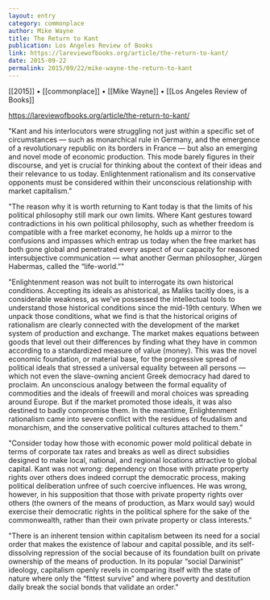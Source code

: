 ```yaml
---
layout: entry
category: commonplace
author: Mike Wayne
title: The Return to Kant
publication: Los Angeles Review of Books
link: https://lareviewofbooks.org/article/the-return-to-kant/
date: 2015-09-22
permalink: 2015/09/22/mike-wayne-the-return-to-kant
---
```


[[2015]] • [[commonplace]] • [[Mike Wayne]] • [[Los Angeles Review of Books]]

https://lareviewofbooks.org/article/the-return-to-kant/

"Kant and his interlocutors were struggling not just within a specific set of circumstances — such as monarchical rule in Germany, and the emergence of a revolutionary republic on its borders in France — but also an emerging and novel mode of economic production. This mode barely figures in their discourse, and yet is crucial for thinking about the context of their ideas and their relevance to us today. Enlightenment rationalism and its conservative opponents must be considered within their unconscious relationship with market capitalism."

"The reason why it is worth returning to Kant today is that the limits of his political philosophy still mark our own limits. Where Kant gestures toward contradictions in his own political philosophy, such as whether freedom is compatible with a free market economy, he holds up a mirror to the confusions and impasses which entrap us today when the free market has both gone global and penetrated every aspect of our capacity for reasoned intersubjective communication — what another German philosopher, Jürgen Habermas, called the “life-world.”"

"Enlightenment reason was not built to interrogate its own historical conditions. Accepting its ideals as ahistorical, as Maliks tacitly does, is a considerable weakness, as we’ve possessed the intellectual tools to understand those historical conditions since the mid-19th century. When we unpack those conditions, what we find is that the historical origins of rationalism are clearly connected with the development of the market system of production and exchange. The market makes equations between goods that level out their differences by finding what they have in common according to a standardized measure of value (money). This was the novel economic foundation, or material base, for the progressive spread of political ideals that stressed a universal equality between all persons — which not even the slave-owning ancient Greek democracy had dared to proclaim. An unconscious analogy between the formal equality of commodities and the ideals of freewill and moral choices was spreading around Europe. But if the market promoted those ideals, it was also destined to badly compromise them. In the meantime, Enlightenment rationalism came into severe conflict with the residues of feudalism and monarchism, and the conservative political cultures attached to them."

"Consider today how those with economic power mold political debate in terms of corporate tax rates and breaks as well as direct subsidies designed to make local, national, and regional locations attractive to global capital. Kant was not wrong: dependency on those with private property rights over others does indeed corrupt the democratic process, making political deliberation unfree of such coercive influences. He was wrong, however, in his supposition that those with private property rights over others (the owners of the means of production, as Marx would say) would exercise their democratic rights in the political sphere for the sake of the commonwealth, rather than their own private property or class interests."

"There is an inherent tension within capitalism between its need for a social order that makes the existence of labour and capital possible, and its self-dissolving repression of the social because of its foundation built on private ownership of the means of production. In its popular “social Darwinist” ideology, capitalism openly revels in comparing itself with the state of nature where only the “fittest survive” and where poverty and destitution daily break the social bonds that validate an order."
